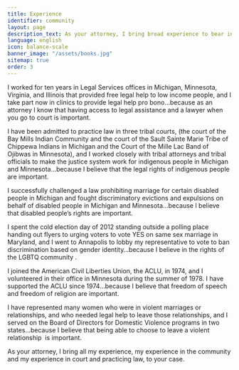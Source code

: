 ```yaml
---
title: Experience
identifier: community
layout: page
description_text: As your attorney, I bring broad experience to bear in your case.
language: english
icon: balance-scale
banner_image: "/assets/books.jpg"
sitemap: true
order: 3
---
```


I worked for ten years in Legal Services offices in Michigan, Minnesota, Virginia, and Illinois that provided free legal help to low income people, and I take part now in clinics to provide legal help pro bono…because as an attorney I know that having access to legal assistance and a lawyer when you go to court is important.

I have been admitted to practice law in three tribal courts, (the court of the Bay Mills Indian Community and the court of the Sault Sainte Marie Tribe of Chippewa Indians in Michigan and the Court of the Mille Lac Band of Ojibwas in Minnesota), and I worked closely with tribal attorneys and tribal officials to make the justice system work for indigenous people in Michigan and Minnesota…because I believe that the legal rights of indigenous people are important.

I successfully challenged a law prohibiting marriage for certain disabled people in Michigan and fought discriminatory evictions and expulsions on behalf of disabled people in Michigan and Minnesota…because I believe that disabled people’s rights are important.

I spent the cold election day of 2012 standing outside a polling place handing out flyers to urging voters to vote YES on same sex marriage in Maryland, and I went to Annapolis to lobby my representative to vote to ban discrimination based on gender identity…because I believe in the rights of the LGBTQ community .

I joined the American Civil Liberties Union, the ACLU, in 1974, and I volunteered in their office in Minnesota during the summer of 1978. I have supported the ACLU since 1974…because I believe that freedom of speech and freedom of religion are important.

I have represented many women who were in violent marriages or relationships, and who needed legal help to leave those relationships, and I served on the Board of Directors for Domestic Violence programs in two states…because I believe that being able to choose to leave a violent relationship &nbsp;is important.

As your attorney, I bring all my experience, my experience in the community and my experience in court and practicing law, to your case.